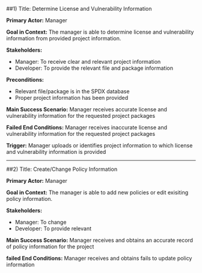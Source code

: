 
##1) Title:  Determine License and Vulnerability Information 

**Primary Actor:**  Manager

**Goal in Context:** The manager is able to determine license and vulnerability information from provided project information.

**Stakeholders:** 
+ Manager: To receive clear and relevant project information 
+ Developer: To provide the relevant file and package information

**Preconditions:**
+ Relevant file/package is in the SPDX database
+ Proper project information has been provided

**Main Success Scenario:** Manager receives accurate license and vulnerability information for the requested project packages

**Failed End Conditions:** Manager receives inaccurate license and vulnerability information for the requested project packages

**Trigger:** Manager uploads or identifies project information to which license and vulnerability information is provided

  ------------------------------------------------------------------------------------------------------------------
  
  ##2) Title: Create/Change Policy Information
  
  **Primary Actor:** Manager
  
  **Goal in Context:** The manager is able to add new policies or edit exisiting policy information.
  
  **Stakeholders:**
  + Manager: To change 
  + Developer: To provide relevant 
  
  **Main Success Scenario:** Manager receives and obtains an accurate record of policy information for the project
  
  **failed End Conditions:** Manager receives and obtains fails to update policy information
